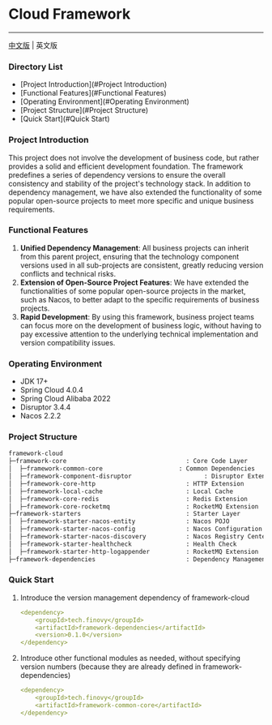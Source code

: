 # Cloud Framework

------

[中文版](README_CN.md) | 英文版

### Directory List

- [Project Introduction](#Project Introduction)
- [Functional Features](#Functional Features)
- [Operating Environment](#Operating Environment)
- [Project Structure](#Project Structure)
- [Quick Start](#Quick Start)

### Project Introduction

This project does not involve the development of business code, but rather provides a solid and efficient development foundation. The framework predefines a series of dependency versions to ensure the overall consistency and stability of the project's technology stack. In addition to dependency management, we have also extended the functionality of some popular open-source projects to meet more specific and unique business requirements.

### Functional Features

1. **Unified Dependency Management**: All business projects can inherit from this parent project, ensuring that the technology component versions used in all sub-projects are consistent, greatly reducing version conflicts and technical risks.
2. **Extension of Open-Source Project Features**: We have extended the functionalities of some popular open-source projects in the market, such as Nacos, to better adapt to the specific requirements of business projects.
3. **Rapid Development**: By using this framework, business project teams can focus more on the development of business logic, without having to pay excessive attention to the underlying technical implementation and version compatibility issues.

### Operating Environment

- JDK 17+
- Spring Cloud 4.0.4
- Spring Cloud Alibaba 2022
- Disruptor 3.4.4
- Nacos 2.2.2

### Project Structure

```tex
framework-cloud
├─framework-core                                 : Core Code Layer
│  ├─framework-common-core                     : Common Dependencies
│  ├─framework-component-disruptor                    : Disruptor Extension
│  ├─framework-core-http                         : HTTP Extension
│  ├─framework-local-cache                       : Local Cache
│  ├─framework-core-redis                        : Redis Extension
│  ├─framework-core-rocketmq                     : RocketMQ Extension
├─framework-starters                             : Starter Layer
│  ├─framework-starter-nacos-entity              : Nacos POJO
│  ├─framework-starter-nacos-config              : Nacos Configuration
│  ├─framework-starter-nacos-discovery           : Nacos Registry Center
│  ├─framework-starter-healthcheck               : Health Check
│  ├─framework-starter-http-logappender          : RocketMQ Extension
├─framework-dependencies                         : Dependency Management
```

### Quick Start

1. Introduce the version management dependency of framework-cloud

   ```yaml
   <dependency>
       <groupId>tech.finovy</groupId>
       <artifactId>framework-dependencies</artifactId>
       <version>0.1.0</version>
   </dependency>
   ```

2. Introduce other functional modules as needed, without specifying version numbers (because they are already defined in framework-dependencies)

   ```yaml
   <dependency>
       <groupId>tech.finovy</groupId>
       <artifactId>framework-common-core</artifactId>
   </dependency>
   ```

